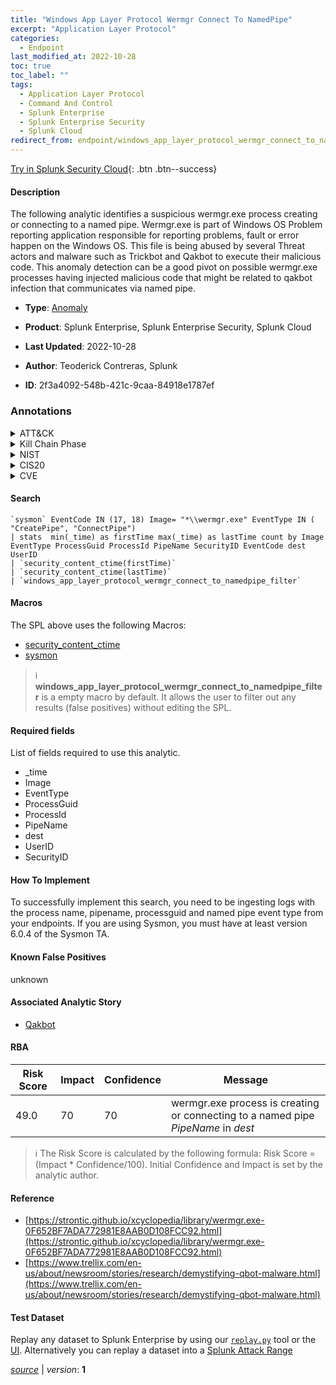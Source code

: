 ```yaml
---
title: "Windows App Layer Protocol Wermgr Connect To NamedPipe"
excerpt: "Application Layer Protocol"
categories:
  - Endpoint
last_modified_at: 2022-10-28
toc: true
toc_label: ""
tags:
  - Application Layer Protocol
  - Command And Control
  - Splunk Enterprise
  - Splunk Enterprise Security
  - Splunk Cloud
redirect_from: endpoint/windows_app_layer_protocol_wermgr_connect_to_namedpipe/
---
```




[Try in Splunk Security Cloud](https://www.splunk.com/en_us/cyber-security.html){: .btn .btn--success}

#### Description

The following analytic identifies a suspicious wermgr.exe process creating or connecting to a named pipe. Wermgr.exe is part of Windows OS Problem reporting application responsible for reporting problems, fault or error happen on the Windows OS. This file is being abused by several Threat actors and malware such as Trickbot and Qakbot to execute their malicious code. This anomaly detection can be a good pivot on possible wermgr.exe processes having injected malicious code that might be related to qakbot infection that communicates via named pipe.

- **Type**: [Anomaly](https://github.com/splunk/security_content/wiki/Detection-Analytic-Types)
- **Product**: Splunk Enterprise, Splunk Enterprise Security, Splunk Cloud

- **Last Updated**: 2022-10-28
- **Author**: Teoderick Contreras, Splunk
- **ID**: 2f3a4092-548b-421c-9caa-84918e1787ef

### Annotations
<details>
  <summary>ATT&CK</summary>

<div markdown="1">

#### [ATT&CK](https://attack.mitre.org/)

| ID          | Technique   | Tactic         |
| ----------- | ----------- |--------------- |
| [T1071](https://attack.mitre.org/techniques/T1071/) | Application Layer Protocol | Command And Control |

</div>
</details>


<details>
  <summary>Kill Chain Phase</summary>

<div markdown="1">

* Command and Control


</div>
</details>


<details>
  <summary>NIST</summary>

<div markdown="1">

* DE.AE



</div>
</details>

<details>
  <summary>CIS20</summary>

<div markdown="1">

* CIS 10



</div>
</details>

<details>
  <summary>CVE</summary>

<div markdown="1">


</div>
</details>


#### Search

```
`sysmon` EventCode IN (17, 18) Image= "*\\wermgr.exe" EventType IN ( "CreatePipe", "ConnectPipe") 
| stats  min(_time) as firstTime max(_time) as lastTime count by Image EventType ProcessGuid ProcessId PipeName SecurityID EventCode dest UserID 
| `security_content_ctime(firstTime)` 
| `security_content_ctime(lastTime)` 
| `windows_app_layer_protocol_wermgr_connect_to_namedpipe_filter`
```

#### Macros
The SPL above uses the following Macros:
* [security_content_ctime](https://github.com/splunk/security_content/blob/develop/macros/security_content_ctime.yml)
* [sysmon](https://github.com/splunk/security_content/blob/develop/macros/sysmon.yml)

> :information_source:
> **windows_app_layer_protocol_wermgr_connect_to_namedpipe_filter** is a empty macro by default. It allows the user to filter out any results (false positives) without editing the SPL.



#### Required fields
List of fields required to use this analytic.
* _time
* Image
* EventType
* ProcessGuid
* ProcessId
* PipeName
* dest
* UserID
* SecurityID



#### How To Implement
To successfully implement this search, you need to be ingesting logs with the process name, pipename, processguid and named pipe event type from your endpoints. If you are using Sysmon, you must have at least version 6.0.4 of the Sysmon TA.
#### Known False Positives
unknown

#### Associated Analytic Story
* [Qakbot](/stories/qakbot)




#### RBA

| Risk Score  | Impact      | Confidence   | Message      |
| ----------- | ----------- |--------------|--------------|
| 49.0 | 70 | 70 | wermgr.exe process is creating or connecting to a named pipe $PipeName$ in $dest$ |


> :information_source:
> The Risk Score is calculated by the following formula: Risk Score = (Impact * Confidence/100). Initial Confidence and Impact is set by the analytic author.


#### Reference

* [https://strontic.github.io/xcyclopedia/library/wermgr.exe-0F652BF7ADA772981E8AAB0D108FCC92.html](https://strontic.github.io/xcyclopedia/library/wermgr.exe-0F652BF7ADA772981E8AAB0D108FCC92.html)
* [https://www.trellix.com/en-us/about/newsroom/stories/research/demystifying-qbot-malware.html](https://www.trellix.com/en-us/about/newsroom/stories/research/demystifying-qbot-malware.html)



#### Test Dataset
Replay any dataset to Splunk Enterprise by using our [`replay.py`](https://github.com/splunk/attack_data#using-replaypy) tool or the [UI](https://github.com/splunk/attack_data#using-ui).
Alternatively you can replay a dataset into a [Splunk Attack Range](https://github.com/splunk/attack_range#replay-dumps-into-attack-range-splunk-server)




[*source*](https://github.com/splunk/security_content/tree/develop/detections/endpoint/windows_app_layer_protocol_wermgr_connect_to_namedpipe.yml) \| *version*: **1**